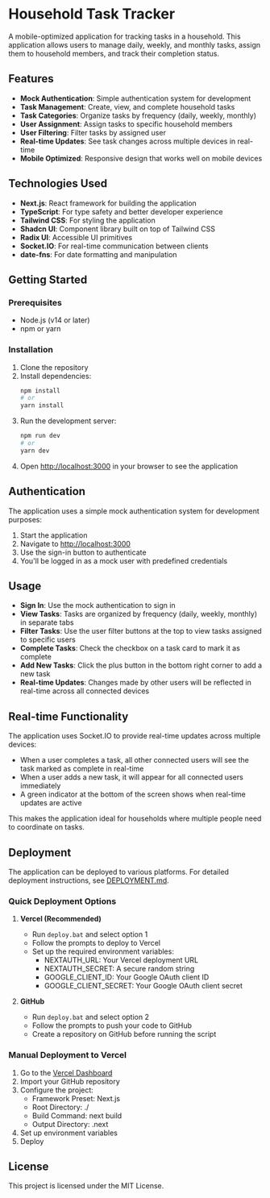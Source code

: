 # Household Task Tracker

A mobile-optimized application for tracking tasks in a household. This application allows users to manage daily, weekly, and monthly tasks, assign them to household members, and track their completion status.

## Features

- **Mock Authentication**: Simple authentication system for development
- **Task Management**: Create, view, and complete household tasks
- **Task Categories**: Organize tasks by frequency (daily, weekly, monthly)
- **User Assignment**: Assign tasks to specific household members
- **User Filtering**: Filter tasks by assigned user
- **Real-time Updates**: See task changes across multiple devices in real-time
- **Mobile Optimized**: Responsive design that works well on mobile devices

## Technologies Used

- **Next.js**: React framework for building the application
- **TypeScript**: For type safety and better developer experience
- **Tailwind CSS**: For styling the application
- **Shadcn UI**: Component library built on top of Tailwind CSS
- **Radix UI**: Accessible UI primitives
- **Socket.IO**: For real-time communication between clients
- **date-fns**: For date formatting and manipulation

## Getting Started

### Prerequisites

- Node.js (v14 or later)
- npm or yarn

### Installation

1. Clone the repository
2. Install dependencies:
   ```bash
   npm install
   # or
   yarn install
   ```
3. Run the development server:
   ```bash
   npm run dev
   # or
   yarn dev
   ```
4. Open [http://localhost:3000](http://localhost:3000) in your browser to see the application

## Authentication

The application uses a simple mock authentication system for development purposes:

1. Start the application
2. Navigate to [http://localhost:3000](http://localhost:3000)
3. Use the sign-in button to authenticate
4. You'll be logged in as a mock user with predefined credentials

## Usage

- **Sign In**: Use the mock authentication to sign in
- **View Tasks**: Tasks are organized by frequency (daily, weekly, monthly) in separate tabs
- **Filter Tasks**: Use the user filter buttons at the top to view tasks assigned to specific users
- **Complete Tasks**: Check the checkbox on a task card to mark it as complete
- **Add New Tasks**: Click the plus button in the bottom right corner to add a new task
- **Real-time Updates**: Changes made by other users will be reflected in real-time across all connected devices

## Real-time Functionality

The application uses Socket.IO to provide real-time updates across multiple devices:

- When a user completes a task, all other connected users will see the task marked as complete in real-time
- When a user adds a new task, it will appear for all connected users immediately
- A green indicator at the bottom of the screen shows when real-time updates are active

This makes the application ideal for households where multiple people need to coordinate on tasks.

## Deployment

The application can be deployed to various platforms. For detailed deployment instructions, see [DEPLOYMENT.md](./DEPLOYMENT.md).

### Quick Deployment Options

1. **Vercel (Recommended)**
   - Run `deploy.bat` and select option 1
   - Follow the prompts to deploy to Vercel
   - Set up the required environment variables:
     - NEXTAUTH_URL: Your Vercel deployment URL
     - NEXTAUTH_SECRET: A secure random string
     - GOOGLE_CLIENT_ID: Your Google OAuth client ID
     - GOOGLE_CLIENT_SECRET: Your Google OAuth client secret

2. **GitHub**
   - Run `deploy.bat` and select option 2
   - Follow the prompts to push your code to GitHub
   - Create a repository on GitHub before running the script

### Manual Deployment to Vercel

1. Go to the [Vercel Dashboard](https://vercel.com/dashboard)
2. Import your GitHub repository
3. Configure the project:
   - Framework Preset: Next.js
   - Root Directory: ./
   - Build Command: next build
   - Output Directory: .next
4. Set up environment variables
5. Deploy

## License

This project is licensed under the MIT License.
